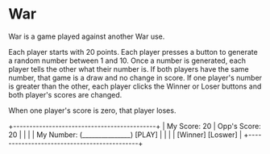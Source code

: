 # War   

War is a game played against another War use.

Each player starts with 20 points. Each player presses a button to generate a random number between 1 and 10. Once a number is generated, each player tells the other what their number is. If both players have the same number, that game is a draw and no change in score. If one player's number is greater than the other, each player clicks the Winner or Loser buttons and both player's scores are changed.

When one player's score is zero, that player loses.

+--------------------------------------------+
| My Score: 20 | Opp's Score: 20             |
|                                            |
| My Number: (_______________) [PLAY]        |
|                                            |
| [Winner] [Loswer]                          |
+--------------------------------------------+